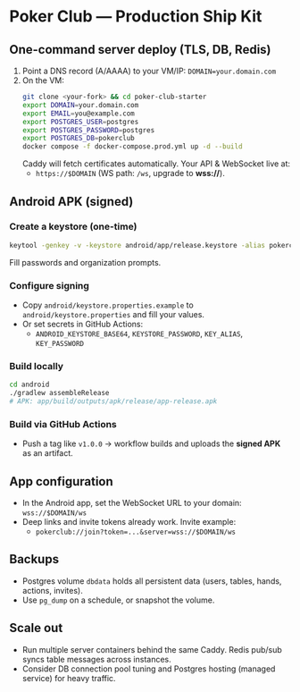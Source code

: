# Poker Club — Production Ship Kit

## One-command server deploy (TLS, DB, Redis)
1. Point a DNS record (A/AAAA) to your VM/IP: `DOMAIN=your.domain.com`
2. On the VM:
   ```bash
   git clone <your-fork> && cd poker-club-starter
   export DOMAIN=your.domain.com
   export EMAIL=you@example.com
   export POSTGRES_USER=postgres
   export POSTGRES_PASSWORD=postgres
   export POSTGRES_DB=pokerclub
   docker compose -f docker-compose.prod.yml up -d --build
   ```
   Caddy will fetch certificates automatically. Your API & WebSocket live at:
   - `https://$DOMAIN` (WS path: `/ws`, upgrade to **wss://**).

## Android APK (signed)
### Create a keystore (one-time)
```bash
keytool -genkey -v -keystore android/app/release.keystore -alias pokerclub   -keyalg RSA -keysize 2048 -validity 36500
```
Fill passwords and organization prompts.

### Configure signing
- Copy `android/keystore.properties.example` to `android/keystore.properties` and fill your values.
- Or set secrets in GitHub Actions:
  - `ANDROID_KEYSTORE_BASE64`, `KEYSTORE_PASSWORD`, `KEY_ALIAS`, `KEY_PASSWORD`

### Build locally
```bash
cd android
./gradlew assembleRelease
# APK: app/build/outputs/apk/release/app-release.apk
```

### Build via GitHub Actions
- Push a tag like `v1.0.0` → workflow builds and uploads the **signed APK** as an artifact.

## App configuration
- In the Android app, set the WebSocket URL to your domain: `wss://$DOMAIN/ws`
- Deep links and invite tokens already work. Invite example:
  - `pokerclub://join?token=...&server=wss://$DOMAIN/ws`

## Backups
- Postgres volume `dbdata` holds all persistent data (users, tables, hands, actions, invites).
- Use `pg_dump` on a schedule, or snapshot the volume.

## Scale out
- Run multiple server containers behind the same Caddy. Redis pub/sub syncs table messages across instances.
- Consider DB connection pool tuning and Postgres hosting (managed service) for heavy traffic.
